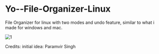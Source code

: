 # Yo--File-Organizer-Linux
File Organizer for linux with two modes and undo feature, similar to what i made for windows and mac.


![1](https://user-images.githubusercontent.com/44476743/63114739-91c84700-bf63-11e9-9c5f-41dba6dbcd9f.gif)


Credits:
initial idea: Paramvir Singh
